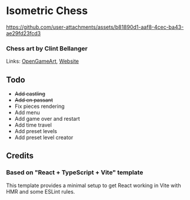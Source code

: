 # Isometric Chess

https://github.com/user-attachments/assets/b81890d1-aaf8-4cec-ba43-ae29fd23fcd3

### Chess art by Clint Bellanger
Links:  [OpenGameArt](https://opengameart.org/content/chess-set-for-gbjam),
[Website](http://clintbellanger.net)

## Todo
- ~~Add castling~~
- ~~Add en passant~~
- Fix pieces rendering
- Add menu
- Add game over and restart
- Add time travel
- Add preset levels
- Add preset level creator

## Credits

### Based on "React + TypeScript + Vite" template

This template provides a minimal setup to get React working in Vite with HMR and some ESLint rules.
